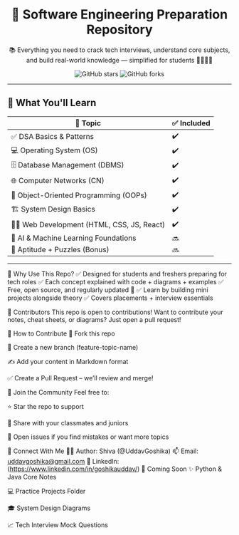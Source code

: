 <h1 align="center">🚀 Software Engineering Preparation Repository</h1>
<p align="center">📚 Everything you need to crack tech interviews, understand core subjects, and build real-world knowledge — simplified for students 👨‍🎓👩‍🎓</p>

<p align="center">
  <img src="https://img.shields.io/github/stars/UddavGoshika/software-prep?style=social" alt="GitHub stars">
  <img src="https://img.shields.io/github/forks/UddavGoshika/software-prep?style=social" alt="GitHub forks">
</p>

---

## 🧠 What You'll Learn

| 📘 Topic              | ✅ Included |
|-----------------------|------------|
| ✅ DSA Basics & Patterns | ✔️ |
| 💻 Operating System (OS) | ✔️ |
| 🗄️ Database Management (DBMS) | ✔️ |
| 🌐 Computer Networks (CN) | ✔️ |
| 🧮 Object-Oriented Programming (OOPs) | ✔️ |
| 🏗️ System Design Basics | ✔️ |
| 🧑‍💻 Web Development (HTML, CSS, JS, React) | ✔️ |
| 🤖 AI & Machine Learning Foundations | 🔜 |
| 🧪 Aptitude + Puzzles (Bonus) | 🔜 |

---

🚀 Why Use This Repo?
✅ Designed for students and freshers preparing for tech roles
✅ Each concept explained with code + diagrams + examples
✅ Free, open source, and regularly updated 💫
✅ Learn by building mini projects alongside theory
✅ Covers placements + interview essentials

🌟 Contributors
This repo is open to contributions!
Want to contribute your notes, cheat sheets, or diagrams? Just open a pull request!

🧩 How to Contribute
🍴 Fork this repo

📁 Create a new branch (feature-topic-name)

✍️ Add your content in Markdown format

✅ Create a Pull Request – we’ll review and merge!

👥 Join the Community
Feel free to:

⭐ Star the repo to support

🔄 Share with your classmates and juniors

🐛 Open issues if you find mistakes or want more topics

💬 Connect With Me
🧑‍💻 Author: Shiva (@UddavGoshika)
📫 Email: uddavgoshika@gmail.com
🔗 LinkedIn:(https://www.linkedin.com/in/goshikauddav/)
📢 Coming Soon
✨ Python & Java Core Notes

💻 Practice Projects Folder

🎓 System Design Diagrams

📈 Tech Interview Mock Questions
